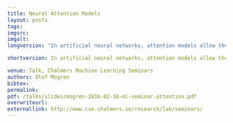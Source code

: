 ```yaml
---
title: Neural Attention Models
layout: posts
tags:
imgsrc: 
imgalt: 
longversion: "In artificial neural networks, attention models allow the system to focus on certain parts of the input. This has shown to improve model accuracy in a number of applications. In image caption generation, attention models help to guide the model towards the parts of the image currently of interest. In neural machine translation, the attention mechanism gives the model an alignment of the words between the source sequence and the target sequence.  In this talk, we'll go through the basic ideas and workings of attention models, both for recurrent networks and for convolutional networks. In conclusion, we will see some recent papers that applies attention mechanisms to solve different tasks in natural language processing and computer vision.<p><em>Mentioned papers</em></p><ul><li><a href=\"http://arxiv.org/abs/1409.0473\" title=\"Bahdanau et.al.\">Bahdanau et.al., Neural Machine Translation by Jointly Learning to Align and Translate</a></li><li><a href=\"http://arxiv.org/abs/1502.03044\" title=\"Xu et.al.\">Xu et.al., Show, Attend and Tell: Neural Image Caption Generation with Visual Attention</a></li><li><a href=\"http://arxiv.org/abs/1602.03001\" title=\"Allamanis et.al.\">Allamanis et.al., A Convolutional Attention Network for Extreme Summarization of Source Code</a></li></ul><p><em>Other related papers</em></p><ul><li><a href=\"http://arxiv.org/abs/1502.04623\" title=\"Gregor et.al.\">Gregor et.al., DRAW: A Recurrent Neural Network For Image Generation</a></li><li><a href=\"http://arxiv.org/abs/1506.03340\" title=\"Hermann et.al.\">Hermann et.al., Teaching Machines to Read and Comprehend</a></li><li><a href=\"http://arxiv.org/abs/1406.1078\" title=\"Cho\">Cho, et.al., Learning Phrase Representations using RNN Encoder-Decoder for Statistical Machine Translation</a></li></ul><p><em>Links</em></p><ul><li><a href=\"https://re-work.co/blog/deep-learning-ilya-sutskever-google-openai\" title=\"Ilya Sutskever Interview\">Interview with Ilya Sutskever</a></li></ul>"

shortversion: In artificial neural networks, attention models allow the system to focus on certain parts of the input. This has shown to improve model accuracy in a number of applications. In image caption generation, attention models help to guide the model towards the parts of the image currently of interest. In neural machine translation, the attention mechanism gives the model an alignment of the words between the source sequence and the target sequence.  In this talk, we'll go through the basic ideas and workings of attention models, both for recurrent networks and for convolutional networks. In conclusion, we will see some recent papers that applies attention mechanisms to solve different tasks in natural language processing and computer vision.

venue: Talk, Chalmers Machine Learning Seminars
authors: Olof Mogren
bibtex: 
permalink:
pdf: /talks/slides/mogren-2016-02-18-ml-seminar-attention.pdf
overwriteurl: 
externallink: http://www.cse.chalmers.se/research/lab/seminars/
---
```


